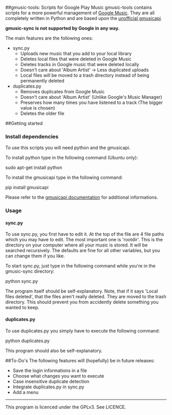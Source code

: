##gmusic-tools: Scripts for Google Play Music
gmusic-tools contains scripts for a more powerful management of [Google
Music](https://music.google.com/). They are all completely written in Python and are based upon the [unofficial
gmusicapi](https://github.com/simon-weber/Unofficial-Google-Music-API).

__gmusic-sync is not supported by Google in any way.__

The main features are the following ones:

* sync.py
    * Uploads new music that you add to your local library
    * Deletes local files that were deleted in Google Music
    * Deletes tracks in Google music that were deleted locally
    * Doesn't care about 'Album Artist' -> Less duplicated uploads
    * Local files will be moved to a trash directory instead of being permanently deleted
* duplicates.py
    * Removes duplicates from Google Music
    * Doesn't care about 'Album Artist' (Unlike Google's Music Manager)
    * Preserves how many times you have listened to a track (The bigger value is chosen)
    * Deletes the older file

##Getting started
### Install dependencies
To use this scripts you will need python and the gmusicapi. 

To install python type in the following command (Ubuntu only):

sudo apt-get install python

To install the gmusicapi type in the following command:

pip install gmusicapi

Please refer to the [gmusicapi
documentation](http://unofficial-google-music-api.readthedocs.org/en/latest/usage.html#installation) for additional
informations.

### Usage
#### sync.py
To use sync.py, you first have to edit it. At the top of the file are 4 file paths which you may have to edit. The
most important one is 'rootdir'. This is the directory on your computer where all your music is stored. It will be
searched recursively. The defaults are fine for all other variables, but you can change them if you like.

To start sync.py, just type in the following command while you're in the gmusic-sync directory:

python sync.py

The program itself should be self-explanatory. Note, that if it says 'Local files deleted', that the files aren't
really deleted. They are moved to the trash directory. This should prevent you from accidently delete something you
wanted to keep.

#### duplicates.py
To use duplicates.py you simply have to execute the following command:

python duplicates.py

This program should also be self-explanatory.

##To-Do's
The following features will (hopefully) be in future releases:

* Save the login informations in a file
* Choose what changes you want to execute
* Case insensitive duplicate detection
* Integrate duplicates.py in sync.py
* Add a menu

_____________________________________________________________________

This program is licenced under the GPLv3. See LICENCE.

